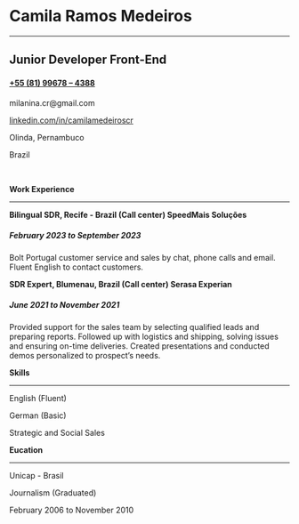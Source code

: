 <!DOCTYPE html>
<html lang="en">
<head>
    <meta charset="UTF-8">
    <meta name="viewport" content="width=device-width, initial-scale=1.0">
    <title>Camila Medeiros</title>
<br>
    <title>Camila Medeiros</title>
</head>
<body>
    <img src="img/eu.jpg" alt="">
    <h1>Camila Ramos Medeiros</h1>
    <hr>
   <h2><b><p>Junior Developer Front-End</p></b>
    <h4><a href="https://wa.me/">+55 (81) 99678 – 4388</a></h4>
    <p>milanina.cr@gmail.com</p>
    <p><a href="https://www.linkedin.com/in/camilamedeiroscr">linkedin.com/in/camilamedeiroscr</a></p>
    <p>Olinda, Pernambuco</p>
    <p>Brazil</p>
<br>
<p><b>Work Experience</b></p>
<hr>

<p><b>Bilingual SDR, Recife - Brazil (Call center)
SpeedMais Soluções</b></p>
<h5><p><b>February 2023 to September 2023</p></b></h5>
<p>Bolt Portugal customer service and sales by chat, phone calls
and email. Fluent English to contact customers.</p>
<p><b>SDR Expert, Blumenau, Brazil (Call center)
Serasa Experian</b></p>
<p><b><h5>June 2021 to November 2021</h5></b></p>
<p>Provided support for the sales team by selecting
qualified leads and preparing reports.
Followed up with logistics and shipping, solving
issues and ensuring on-time deliveries.
Created presentations and conducted demos
personalized to prospect’s needs.</p>

<p><b>Skills</b></p>
<hr>
<p>English (Fluent)</p>
<p>German  (Basic)</p>
<p>Strategic and Social Sales</p>

<p><b>Eucation</b></p>
<hr>
<p>Unicap - Brasil</p>
<p>Journalism (Graduated)</p>
<p>February 2006 to November 2010</p>
  
</body>
</html>
